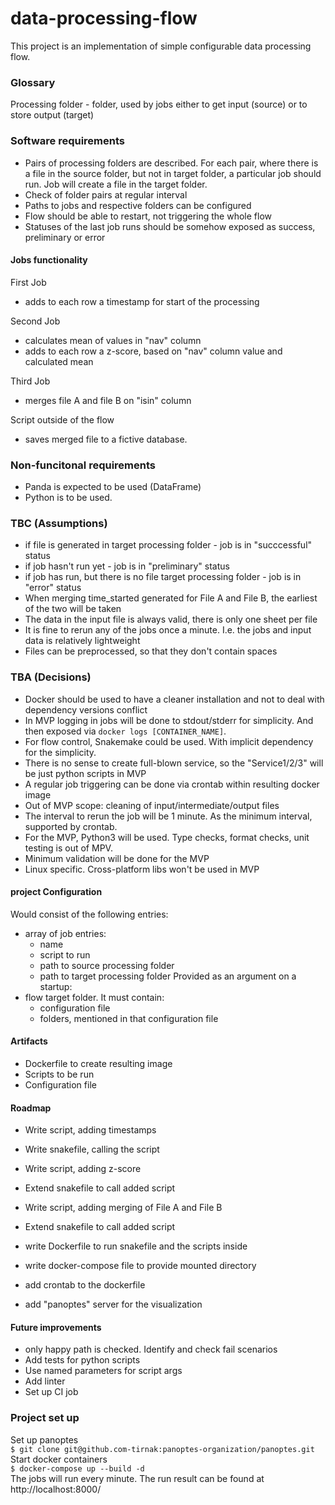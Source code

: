 # data-processing-flow
This project is an implementation of simple configurable data processing flow.

### Glossary
Processing folder - folder, used by jobs either to get input (source) or to store output (target)

### Software requirements
- Pairs of processing folders are described. For each pair, where there is a file in the source folder, but not in target folder, a particular job should run. Job will create a file in the target folder.
- Check of folder pairs at regular interval
- Paths to jobs and respective folders can be configured
- Flow should be able to restart, not triggering the whole flow
- Statuses of the last job runs should be somehow exposed as success, preliminary or error

#### Jobs functionality
First Job
- adds to each row a timestamp for start of the processing 

Second Job
- calculates mean of values in "nav" column
- adds to each row a z-score, based on "nav" column value and calculated mean

Third Job
- merges file A and file B on "isin" column

Script outside of the flow
- saves merged file to a fictive database.

### Non-funcitonal requirements
- Panda is expected to be used (DataFrame)
- Python is to be used.

### TBC (Assumptions)
- if file is generated in target processing folder - job is in "succcessful" status
- if job hasn't run yet - job is in "preliminary" status
- if job has run, but there is no file target processing folder - job is in "error" status
- When merging time_started generated for File A and File B, the earliest of the two will be taken
- The data in the input file is always valid, there is only one sheet per file
- It is fine to rerun any of the jobs once a minute. I.e. the jobs and input data is relatively lightweight
- Files can be preprocessed, so that they don't contain spaces

### TBA (Decisions)
- Docker should be used to have a cleaner installation and not to deal with dependency versions conflict
- In MVP logging in jobs will be done to stdout/stderr for simplicity. And then exposed via `docker logs [CONTAINER_NAME]`.
- For flow control, Snakemake could be used. With implicit dependency for the simplicity.
- There is no sense to create full-blown service, so the "Service1/2/3" will be just python scripts in MVP
- A regular job triggering can be done via crontab within resulting docker image
- Out of MVP scope: cleaning of input/intermediate/output files
- The interval to rerun the job will be 1 minute. As the minimum interval, supported by crontab.
- For the MVP, Python3 will be used. Type checks, format checks, unit testing is out of MPV.
- Minimum validation will be done for the MVP
- Linux specific. Cross-platform libs won't be used in MVP

#### project Configuration
Would consist of the following entries:
- array of job entries:
    - name
    - script to run
    - path to source processing folder
    - path to target processing folder
Provided as an argument on a startup:
- flow target folder. It must contain:
    - configuration file
    - folders, mentioned in that configuration file

#### Artifacts
- Dockerfile to create resulting image
- Scripts to be run
- Configuration file

#### Roadmap
- Write script, adding timestamps
- Write snakefile, calling the script

- Write script, adding z-score
- Extend snakefile to call added script

- Write script, adding merging of File A and File B
- Extend snakefile to call added script

- write Dockerfile to run snakefile and the scripts inside
- write docker-compose file to provide mounted directory

- add crontab to the dockerfile
- add "panoptes" server for the visualization

#### Future improvements
- only happy path is checked. Identify and check fail scenarios
- Add tests for python scripts
- Use named parameters for script args
- Add linter
- Set up CI job

### Project set up
Set up panoptes  
`$ git clone git@github.com-tirnak:panoptes-organization/panoptes.git`  
Start docker containers  
`$ docker-compose up --build -d `  
The jobs will run every minute. The run result can be found at http://localhost:8000/  
